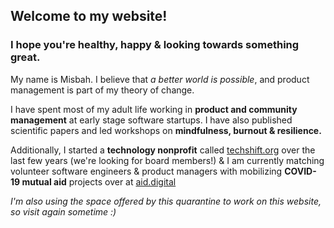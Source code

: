 ## Welcome to my website!
### I hope you're healthy, happy & looking towards something great.

My name is Misbah. I believe that _a better world is possible_, and product management is part of my theory of change.

I have spent most of my adult life working in **product and community management** at early stage software startups. I have also published scientific papers and led workshops on **mindfulness, burnout & resilience.** 

Additionally, I started a **technology nonprofit** called [techshift.org](Techshift) over the last few years (we're looking for board members!) & I am currently matching volunteer software engineers & product managers with mobilizing **COVID-19 mutual aid** projects over at [aid.digital](Aid.Digital) 


_I'm also using the space offered by this quarantine to work on this website, so visit again sometime :)_ 

